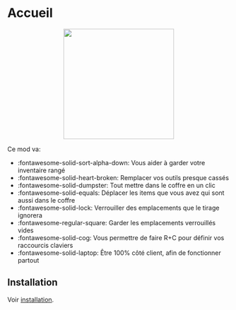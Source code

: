 # Accueil

<p align="center">
    <img src="https://raw.githubusercontent.com/blackd/Inventory-Profiles/all-in-one/description/output.webp" width="250px">
</p>

Ce mod va:

- :fontawesome-solid-sort-alpha-down: Vous aider à garder votre inventaire rangé
- :fontawesome-solid-heart-broken: Remplacer vos outils presque cassés
- :fontawesome-solid-dumpster: Tout mettre dans le coffre en un clic
- :fontawesome-solid-equals: Déplacer les items que vous avez qui sont aussi dans le coffre
- :fontawesome-solid-lock: Verrouiller des emplacements que le tirage ignorera
- :fontawesome-regular-square: Garder les emplacements verrouillés vides
- :fontawesome-solid-cog: Vous permettre de faire R+C pour définir vos raccourcis claviers
- :fontawesome-solid-laptop: Être 100% côté client, afin de fonctionner partout

## Installation

Voir [installation](installation/index.md).
